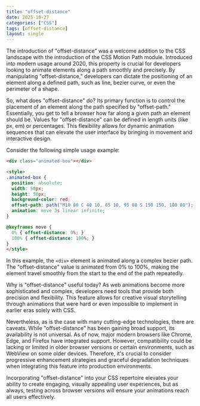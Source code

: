 ```yaml
---
title: "offset-distance"
date: 2025-10-27
categories: ["CSS"]
tags: [offset-distance]
layout: single
---
```


The introduction of "offset-distance" was a welcome addition to the CSS landscape with the introduction of the CSS Motion Path module. Introduced into modern usage around 2020, this property is crucial for developers looking to animate elements along a path smoothly and precisely. By manipulating "offset-distance," developers can dictate the positioning of an element along a defined path, such as line, bezier curve, or even the perimeter of a shape. 

So, what does "offset-distance" do? Its primary function is to control the placement of an element along the path specified by "offset-path." Essentially, you get to tell a browser how far along a given path an element should be. Values for "offset-distance" can be defined in length units (like px, em) or percentages. This flexibility allows for dynamic animation sequences that can elevate the user interface by bringing in movement and interactive design.

Consider the following simple usage example:

```html
<div class="animated-box"></div>

<style>
.animated-box {
  position: absolute;
  width: 50px;
  height: 50px;
  background-color: red;
  offset-path: path("M10 80 C 40 10, 65 10, 95 80 S 150 150, 180 80");
  animation: move 3s linear infinite;
}

@keyframes move {
  0% { offset-distance: 0%; }
  100% { offset-distance: 100%; }
}
</style>
```

In this example, the `<div>` element is animated along a complex bezier path. The "offset-distance" value is animated from 0% to 100%, making the element travel smoothly from the start to the end of the path repeatedly.

Why is "offset-distance" useful today? As web animations become more sophisticated and complex, developers need tools that provide both precision and flexibility. This feature allows for creative visual storytelling through animations that were hard or even impossible to implement in earlier eras solely with CSS.

Nevertheless, as is the case with many cutting-edge technologies, there are caveats. While "offset-distance" has been gaining broad support, its availability is not universal. As of now, major modern browsers like Chrome, Edge, and Firefox have integrated support. However, compatibility could be lacking or limited in older browser versions or certain environments, such as WebView on some older devices. Therefore, it's crucial to consider progressive enhancement strategies and graceful degradation techniques when integrating this feature into production environments.

Incorporating "offset-distance" into your CSS repertoire elevates your ability to create engaging, visually appealing user experiences, but as always, testing across browser versions will ensure your animations reach all users effectively.
